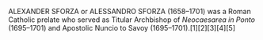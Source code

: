 ALEXANDER SFORZA or ALESSANDRO SFORZA (1658–1701) was a Roman Catholic prelate who served as Titular Archbishop of _Neocaesarea in Ponto_ (1695–1701) and Apostolic Nuncio to Savoy (1695–1701).[1][2][3][4][5]
